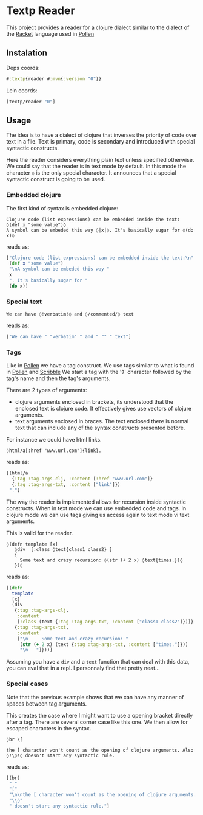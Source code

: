 


# Textp Reader

This project provides a reader for a clojure dialect similar to the dialect
of the [Racket](https://racket-lang.org/) language used in [Pollen](https://github.com/mbutterick/pollen)

## Instalation
Deps coords:
```clojure
#:textp{reader #:mvn{:version "0"}}
```
Lein coords:
```clojure
[textp/reader "0"]
```

## Usage
The idea is to have a dialect of clojure that inverses the priority of code over text in a file.
Text is primary, code is secondary and introduced with special syntactic constructs.

Here the reader considers everything plain text unless specified otherwise. We could say that the
reader is in text mode by default. In this mode the character `◊` is the only special character.
It announces that a special syntactic construct is going to be used.

### Embedded clojure
The first kind of syntax is embedded clojure:

```text
Clojure code (list expressions) can be embedded inside the text:
◊(def x "some value")◊
A symbol can be embeded this way ◊|x|◊. It's basically sugar for ◊(do x)◊
```
reads as:
```clojure
["Clojure code (list expressions) can be embedded inside the text:\n"
 (def x "some value")
 "\nA symbol can be embeded this way "
 x
 ". It's basically sugar for "
 (do x)]

```



### Special text
```text
We can have ◊!verbatim!◊ and ◊/commented/◊ text
```
reads as:
```clojure
["We can have " "verbatim" " and " "" " text"]

```



### Tags
Like in [Pollen](https://github.com/mbutterick/pollen) we have a tag construct. We use tags similar to what is found in [Pollen](https://github.com/mbutterick/pollen) and [Scribble](https://docs.racket-lang.org/scribble/index.html)
We start a tag with the '◊' character followed by the tag's name and then the tag's arguments.

There are 2 types of arguments:
- clojure arguments enclosed in brackets, its understood that the enclosed text is clojure code.
 It effectively gives use vectors of clojure arguments.
- text arguments enclosed in braces. The text enclosed there is normal text that can include any of the syntax
constructs presented before.

For instance we could have html links.
```text
◊html/a[:href "www.url.com"]{link}.
```
reads as:
```clojure
[(html/a
  {:tag :tag-args-clj, :content [:href "www.url.com"]}
  {:tag :tag-args-txt, :content ["link"]})
 "."]

```


The way the reader is implemented allows for recursion inside syntactic constructs. When in text mode we can use
embedded code and tags. In clojure mode we can use tags giving us access again to text mode vi text arguments.

This is valid for the reader.
```text
◊(defn template [x]
   ◊div  [:class ◊text{class1 class2} ]
   {
     Some text and crazy recursion: ◊(str (+ 2 x) ◊text{times.})◊
   })◊
```
reads as:
```clojure
[(defn
  template
  [x]
  (div
   {:tag :tag-args-clj,
    :content
    [:class (text {:tag :tag-args-txt, :content ["class1 class2"]})]}
   {:tag :tag-args-txt,
    :content
    ["\n     Some text and crazy recursion: "
     (str (+ 2 x) (text {:tag :tag-args-txt, :content ["times."]}))
     "\n   "]}))]

```


Assuming you have a `div` and a `text` function that can deal with this data, you can eval that
in a repl. I personnaly find that pretty neat...

### Special cases
Note that the previous example shows that we can have any manner of spaces between tag arguments.

This creates the case where I might want to use a opening bracket directly after a tag.
There are several corner case like this one. We then allow for escaped characters in the syntax.
```text
◊br \[

the [ character won't count as the opening of clojure arguments. Also ◊!\◊!◊ doesn't start any syntactic rule.
```
reads as:
```clojure
[(br)
 " "
 "["
 "\n\nthe [ character won't count as the opening of clojure arguments. Also "
 "\\◊"
 " doesn't start any syntactic rule."]

```


